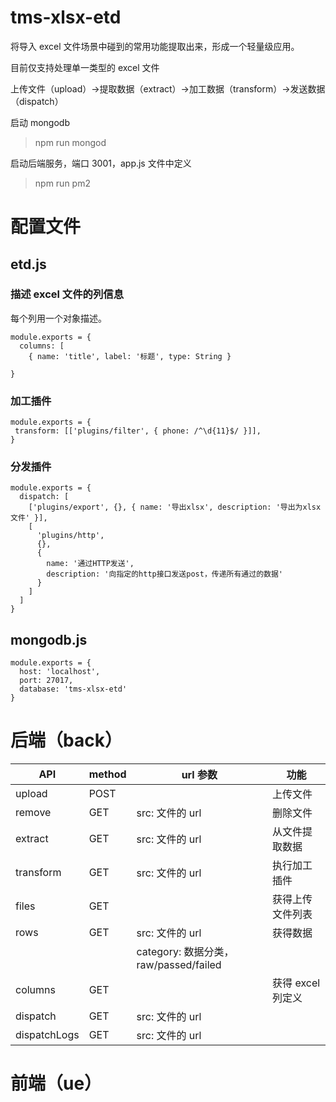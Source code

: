 # tms-xlsx-etd

将导入 excel 文件场景中碰到的常用功能提取出来，形成一个轻量级应用。

目前仅支持处理单一类型的 excel 文件

上传文件（upload）->提取数据（extract）->加工数据（transform）->发送数据（dispatch）

启动 mongodb

> npm run mongod

启动后端服务，端口 3001，app.js 文件中定义

> npm run pm2

# 配置文件

## etd.js

### 描述 excel 文件的列信息

每个列用一个对象描述。

```
module.exports = {
  columns: [
    { name: 'title', label: '标题', type: String }

}
```

### 加工插件

```
module.exports = {
 transform: [['plugins/filter', { phone: /^\d{11}$/ }]],
}
```

### 分发插件

```
module.exports = {
  dispatch: [
    ['plugins/export', {}, { name: '导出xlsx', description: '导出为xlsx文件' }],
    [
      'plugins/http',
      {},
      {
        name: '通过HTTP发送',
        description: '向指定的http接口发送post，传递所有通过的数据'
      }
    ]
  ]
}
```

## mongodb.js

```
module.exports = {
  host: 'localhost',
  port: 27017,
  database: 'tms-xlsx-etd'
}
```

# 后端（back）

| API          | method | url 参数                              | 功能              |
| ------------ | ------ | ------------------------------------- | ----------------- |
| upload       | POST   |                                       | 上传文件          |
| remove       | GET    | src: 文件的 url                       | 删除文件          |
| extract      | GET    | src: 文件的 url                       | 从文件提取数据    |
| transform    | GET    | src: 文件的 url                       | 执行加工插件      |
| files        | GET    |                                       | 获得上传文件列表  |
| rows         | GET    | src: 文件的 url                       | 获得数据          |
|              |        | category: 数据分类，raw/passed/failed |                   |
| columns      | GET    |                                       | 获得 excel 列定义 |
| dispatch     | GET    | src: 文件的 url                       |                   |
| dispatchLogs | GET    | src: 文件的 url                       |                   |

# 前端（ue）
